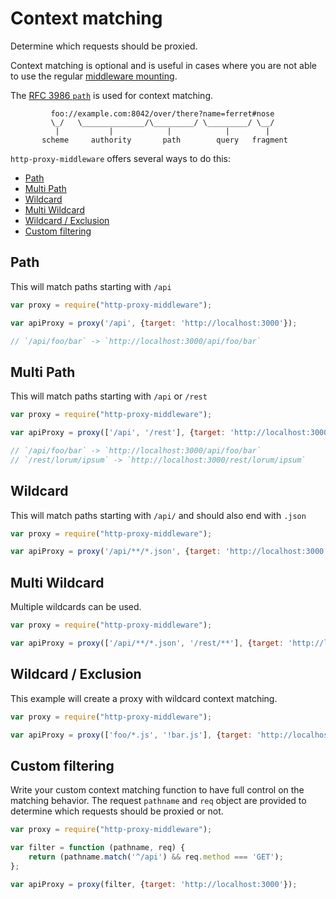 # Context matching

Determine which requests should be proxied.

Context matching is optional and is useful in cases where you are not able to use the regular [middleware mounting](http://expressjs.com/en/4x/api.html#app.use).

The [RFC 3986 `path`](https://tools.ietf.org/html/rfc3986#section-3.3) is used for context matching.

```
         foo://example.com:8042/over/there?name=ferret#nose
         \_/   \______________/\_________/ \_________/ \__/
          |           |            |            |        |
       scheme     authority       path        query   fragment
```


`http-proxy-middleware` offers several ways to do this:

<!-- MarkdownTOC autolink=true bracket=round -->

- [Path](#path)
- [Multi Path](#multi-path)
- [Wildcard](#wildcard)
- [Multi Wildcard](#multi-wildcard)
- [Wildcard / Exclusion](#wildcard--exclusion)
- [Custom filtering](#custom-filtering)

<!-- /MarkdownTOC -->


## Path

This will match paths starting with `/api`

```javascript
var proxy = require("http-proxy-middleware");

var apiProxy = proxy('/api', {target: 'http://localhost:3000'});

// `/api/foo/bar` -> `http://localhost:3000/api/foo/bar`
```

## Multi Path

This will match paths starting with `/api` or `/rest`

```javascript
var proxy = require("http-proxy-middleware");

var apiProxy = proxy(['/api', '/rest'], {target: 'http://localhost:3000'});

// `/api/foo/bar` -> `http://localhost:3000/api/foo/bar`
// `/rest/lorum/ipsum` -> `http://localhost:3000/rest/lorum/ipsum`
```

## Wildcard

This will match paths starting with `/api/` and should also end with `.json`

```javascript
var proxy = require("http-proxy-middleware");

var apiProxy = proxy('/api/**/*.json', {target: 'http://localhost:3000'});
```

## Multi Wildcard

Multiple wildcards can be used.

```javascript
var proxy = require("http-proxy-middleware");

var apiProxy = proxy(['/api/**/*.json', '/rest/**'], {target: 'http://localhost:3000'});
```

## Wildcard / Exclusion

This example will create a proxy with wildcard context matching.

```javascript
var proxy = require("http-proxy-middleware");

var apiProxy = proxy(['foo/*.js', '!bar.js'], {target: 'http://localhost:3000'});
```

## Custom filtering

Write your custom context matching function to have full control on the matching behavior.
The request `pathname` and `req` object are provided to determine which requests should be proxied or not.

```javascript
var proxy = require("http-proxy-middleware");

var filter = function (pathname, req) {
    return (pathname.match('^/api') && req.method === 'GET');
};

var apiProxy = proxy(filter, {target: 'http://localhost:3000'});
```
